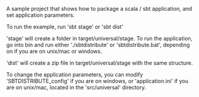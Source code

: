 A sample project that shows how to package a scala / sbt application, and set application parameters.

To run the example, run 'sbt stage' or 'sbt dist'

'stage' will create a folder in target/universal/stage. To run the application, go into bin and run either './sbtdistribute' or 'sbtdistribute.bat', depending on if you are on unix/mac or windows.

'dist' will create a zip file in target/universal/stage with the same structure.

To change the application parameters, you can modify 'SBTDISTRIBUTE_config' if you are on windows, or 'application.ini' if you are on unix/mac, located in the 'src/universal' directory.